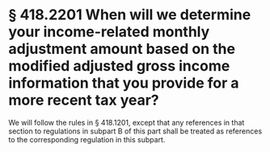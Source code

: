# § 418.2201   When will we determine your income-related monthly adjustment amount based on the modified adjusted gross income information that you provide for a more recent tax year?

We will follow the rules in § 418.1201, except that any references in that section to regulations in subpart B of this part shall be treated as references to the corresponding regulation in this subpart.




